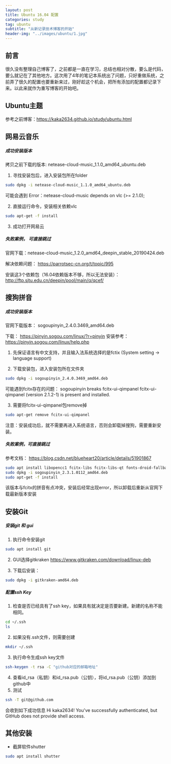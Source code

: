 ```yaml
---
layout: post
title: Ubuntu 16.04 配置
categories: study
tag: ubuntu
subtitle: "从新记录技术博客的开始"
header-img: "../images/ubuntu/1.jpg"
---
```


## 前言

很久没有整理自己博客了，之前都是一直在学习，总结也相对分散，要么是代码，要么就记在了其他地方。这次用了4年的笔记本系统出了问题，只好重做系统，之前弄了很久的配置也要重新来过，刚好趁这个机会，把所有添加的配置都记录下来。以此来就作为重写博客的开始吧。

## Ubuntu主题

参考之前博客：<https://kaka2634.github.io/study/ubuntu.html>

## 网易云音乐

##### 成功安装版本

拷贝之前下载的版本: netease-cloud-music_1.1.0_amd64_ubuntu.deb

1. 寻找安装包后，进入安装包所在folder

```bash
sudo dpkg -i netease-cloud-music_1.1.0_amd64_ubuntu.deb 
```

可能会遇到 Error：netease-cloud-music depends on vlc (>= 2.1.0);

2. 直接运行命令，安装相关依赖vlc

```bash
sudo apt-get -f install
```

3. 成功打开网易云

##### 失败案例， 可直接跳过

官网下载：netease-cloud-music_1.2.0_amd64_deepin_stable_20190424.deb

解决依赖问题：
<https://parrotsec-cn.org/t/topic/995>

安装这3个依赖包（16.04依赖版本不够，所以无法安装）：
<http://ftp.sjtu.edu.cn/deepin/pool/main/q/qcef/>

## 搜狗拼音

##### 成功安装版本

官网下载版本： sogoupinyin_2.4.0.3469_amd64.deb 

下载： <https://pinyin.sogou.com/linux/?r=pinyin>
安装参考： <https://pinyin.sogou.com/linux/help.php>

1. 先保证语言有中文支持，并且输入法系统选择的是fctix  (System setting -> language support)

2. 下载安装包，进入安装包所在文件夹
  
```bash
sudo dpkg -i sogoupinyin_2.4.0.3469_amd64.deb 
```

可能遇到fcitx存在的问题：
 sogoupinyin breaks fcitx-ui-qimpanel 
 fcitx-ui-qimpanel (version 2.1.2-1) is present and installed.

3. 需要将fcitx-ui-qimpanel包remove掉

```bash
sudo apt-get remove fcitx-ui-qimpanel
```

注意：安装成功后，就不需要再进入系统语言，否则会卸载掉搜狗，需要重新安装。

##### 失败案例，可直接跳过

参考文档： <https://blog.csdn.net/blueheart20/article/details/51901867>

```bash
sudo apt install libopencc1 fcitx-libs fcitx-libs-qt fonts-droid-fallback
sudo dpkg -i sogoupinyin_2.3.1.0112_amd64.deb 
sudo apt-get -f install
```

该版本与fcitx的拼音有点冲突，安装后经常出现error，所以卸载后重新从官网下载最新版本安装

## 安装Git

##### 安装git 和 gui

1. 执行命令安装git

```bash
sudo apt install git
```

2. GUI选择gitkraken <https://www.gitkraken.com/download/linux-deb>

3. 下载后安装：

```bash
sudo dpkg -i gitkraken-amd64.deb
```

##### 配置ssh Key

1. 检查是否已经具有了ssh key，如果具有就决定是否要新建。新建的名称不能相同。

```bash
cd ~/.ssh
ls
```

2. 如果没有.ssh文件，则需要创建

```bash
mkdir ~/.ssh
```

3. 执行命令生成ssh key文件

```bash
ssh-keygen -t rsa -C "github对应的邮箱地址"
```

4. 查看id_rsa（私钥）和id_rsa.pub（公钥），将id_rsa.pub（公钥）添加到github中
5. 测试

```bash
ssh -T git@github.com
```

会收到如下成功信息 Hi kaka2634! You've successfully authenticated, but GitHub does not provide shell access.

## 其他安装
- 截屏软件shutter
  
```bash
sudo apt install shutter
```
